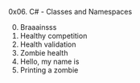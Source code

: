 0x06. C# - Classes and Namespaces

0. Braaainsss 
1. Healthy competition 
2. Health validation 
3. Zombie health 
4. Hello, my name is 
5. Printing a zombie 
